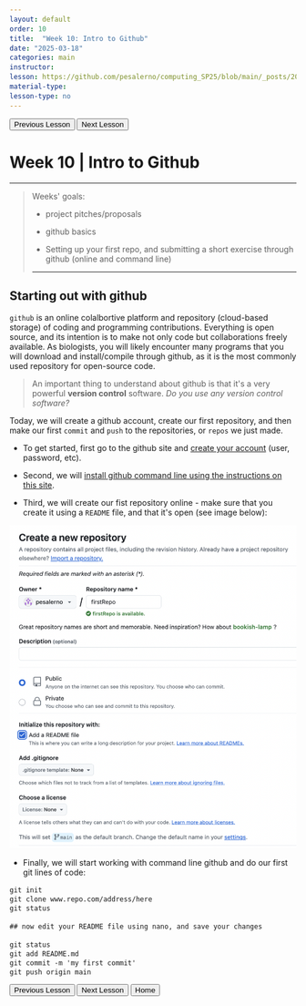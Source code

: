 ```yaml
---
layout: default
order: 10
title:  "Week 10: Intro to Github"
date: "2025-03-18"
categories: main
instructor: 
lesson: https://github.com/pesalerno/computing_SP25/blob/main/_posts/2025-02-25-7_Week_7.md
material-type: 
lesson-type: no
---
```


<a href="https://pesalerno.github.io/computing_SP25/main/2025/03/11/9_Week_9.html"><button>Previous Lesson</button></a>    <a href="https://pesalerno.github.io/computing_SP25/main/2025/03/11/11_Week_11.html"><button>Next Lesson</button></a> 

# Week 10 | Intro to Github

------------

>Weeks' goals: 
>
>- project pitches/proposals
>
>- github basics
>
>- Setting up your first repo, and submitting a short exercise through github (online and command line)
>
>-------------------------------

## Starting out with github

`github` is an online colalbortive platform and repository (cloud-based storage) of coding and programming contributions. Everything is open source, and its intention is to make not only code but collaborations freely available. As biologists, you will likely encounter many programs that you will download and install/compile through github, as it is the most commonly used repository for open-source code. 

> An important thing to understand about github is that it's a very powerful **version control** software. *Do you use any version control software?* 

Today, we will create a github account, create our first repository, and then make our first `commit` and `push` to the repositories, or `repos` we just made. 

- To get started, first go to the github site and [create your account](https://github.com/signup) (user, password, etc). 

- Second, we will [install github command line using the instructions on this site](https://gist.github.com/derhuerst/1b15ff4652a867391f03).



- Third, we will create our fist repository online - make sure that you create it using a `README` file, and that it's open (see image below): 

![](https://github.com/pesalerno/computing_SP25/blob/main/_files/new-repo.png?raw=true)

- Finally, we will start working with command line github and do our first git lines of code: 

```git
git init
git clone www.repo.com/address/here
git status

## now edit your README file using nano, and save your changes

git status
git add README.md
git commit -m 'my first commit'
git push origin main
``` 



<a href="https://pesalerno.github.io/computing_SP25/main/2025/03/11/9_Week_9.html"><button>Previous Lesson</button></a>    <a href="https://pesalerno.github.io/computing_SP25/main/2025/03/11/11_Week_11.html"><button>Next Lesson</button></a> 
<a href="https://pesalerno.github.io/computing_SP25/"><button>Home</button></a>  